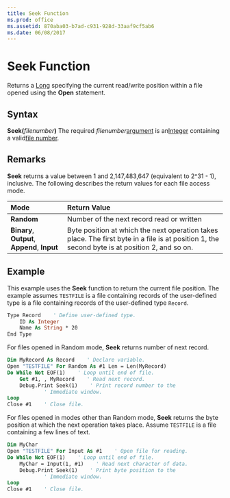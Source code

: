 ```yaml
---
title: Seek Function
ms.prod: office
ms.assetid: 870aba03-b7ad-c931-928d-33aaf9cf5ab6
ms.date: 06/08/2017
---
```



# Seek Function



Returns a [Long](../../Glossary/vbe-glossary.md) specifying the current read/write position within a file opened using the **Open** statement.

## Syntax

**Seek(**_filenumber_**)**
The required  _filenumber_[argument](../../Glossary/vbe-glossary.md#argument) is an[Integer](../../Glossary/vbe-glossary.md) containing a valid[file number](../../Glossary/vbe-glossary.md#file-number).

## Remarks

**Seek** returns a value between 1 and 2,147,483,647 (equivalent to 2^31 - 1), inclusive.
The following describes the return values for each file access mode.


|**Mode**|**Return Value**|
|:-----|:-----|
|**Random**|Number of the next record read or written|
|**Binary**, **Output**, **Append**, **Input**|Byte position at which the next operation takes place. The first byte in a file is at position 1, the second byte is at position 2, and so on.|

## Example

This example uses the  **Seek** function to return the current file position. The example assumes `TESTFILE` is a file containing records of the user-defined type is a file containing records of the user-defined type `Record`.


```vb
Type Record    ' Define user-defined type.
    ID As Integer
    Name As String * 20
End Type
```

For files opened in Random mode,  **Seek** returns number of next record.




```vb
Dim MyRecord As Record    ' Declare variable.
Open "TESTFILE" For Random As #1 Len = Len(MyRecord)
Do While Not EOF(1)    ' Loop until end of file.
    Get #1, , MyRecord    ' Read next record.
    Debug.Print Seek(1)    ' Print record number to the 
            ' Immediate window.
Loop
Close #1    ' Close file.

```

For files opened in modes other than Random mode,  **Seek** returns the byte position at which the next operation takes place. Assume `TESTFILE` is a file containing a few lines of text.




```vb
Dim MyChar
Open "TESTFILE" For Input As #1    ' Open file for reading.
Do While Not EOF(1)    ' Loop until end of file.
    MyChar = Input(1, #1)    ' Read next character of data.
    Debug.Print Seek(1)    ' Print byte position to the
            ' Immediate window.
Loop
Close #1    ' Close file.
```


